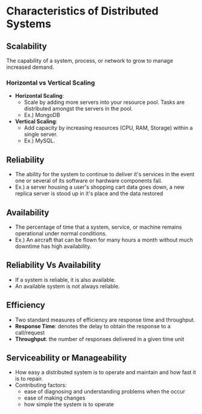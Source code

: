 # Characteristics of Distributed Systems

## Scalability

The capability of a system, process, or network to grow to manage increased demand.

### Horizontal vs Vertical Scaling

- **Horizontal Scaling**:
  - Scale by adding more servers into your resource pool. Tasks are distributed amongst the servers in the pool.
  - Ex.) MongoDB
- **Vertical Scaling**:
  - Add capacity by increasing resources (CPU, RAM, Storage) within a single server.
  - Ex.) MySQL.

## Reliability

- The ability for the system to continue to deliver it's services in the event one or several of its software or hardware components fail.
- Ex.) a server housing a user's shopping cart data goes down, a new replica server is stood up in it's place and the data restored

## Availability

- The percentage of time that a system, service, or machine remains operational under normal conditions.
- Ex.) An aircraft that can be flown for many hours a month without much downtime has high availability.

## Reliability Vs Availability

- If a system is reliable, it is also available.
- An available system is not always reliable.

## Efficiency

- Two standard measures of efficiency are response time and throughput.
- **Response Time**: denotes the delay to obtain the response to a call/request
- **Throughput**: the number of responses delivered in a given time unit

## Serviceability or Manageability

- How easy a distributed system is to operate and maintain and how fast it is to repair.
- Contributing factors:
  - ease of diagnosing and understanding problems when the occur
  - ease of making changes
  - how simple the system is to operate
